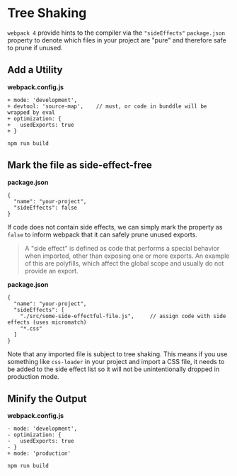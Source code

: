 # Tree Shaking
`webpack 4` provide hints to the compiler via the `"sideEffects"` `package.json` property to denote 
which files in your project are "pure" and therefore safe to prune if unused.

## Add a Utility
**webpack.config.js**
```
+ mode: 'development',
+ devtool: 'source-map',    // must, or code in bunddle will be wrapped by eval
+ optimization: {
+   usedExports: true
+ }
```
```
npm run build
```

## Mark the file as side-effect-free
**package.json**
```
{
  "name": "your-project",
  "sideEffects": false
}
```
If code does not contain side effects, we can simply mark the property as `false` to inform webpack 
that it can safely prune unused exports.
> A "side effect" is defined as code that performs a special behavior when imported, other than 
exposing one or more exports. An example of this are polyfills, which affect the global scope and 
usually do not provide an export.

**package.json**
```
{
  "name": "your-project",
  "sideEffects": [
    "./src/some-side-effectful-file.js",     // assign code with side effects (uses micromatch)
    "*.css"
  ]
}
```
Note that any imported file is subject to tree shaking. This means if you use something like 
`css-loader` in your project and import a CSS file, it needs to be added to the side effect list so 
it will not be unintentionally dropped in production mode.

## Minify the Output
**webpack.config.js**
```
- mode: 'development',
- optimization: {
-   usedExports: true
- }
+ mode: 'production'
```
```
npm run build
```
